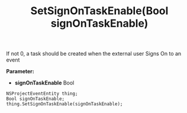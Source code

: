 ﻿---
uid: crmscript_ref_NSProjectEventEntity_SetSignOnTaskEnable
title: SetSignOnTaskEnable(Bool signOnTaskEnable)
intellisense: NSProjectEventEntity.SetSignOnTaskEnable
keywords: NSProjectEventEntity, GetSignOnTaskEnable
so.topic: reference
---

If not 0, a task should be created when the external user Signs On to an event

**Parameter:** 
 - **signOnTaskEnable** Bool

```crmscript
NSProjectEventEntity thing;
Bool signOnTaskEnable;
thing.SetSignOnTaskEnable(signOnTaskEnable);
```

